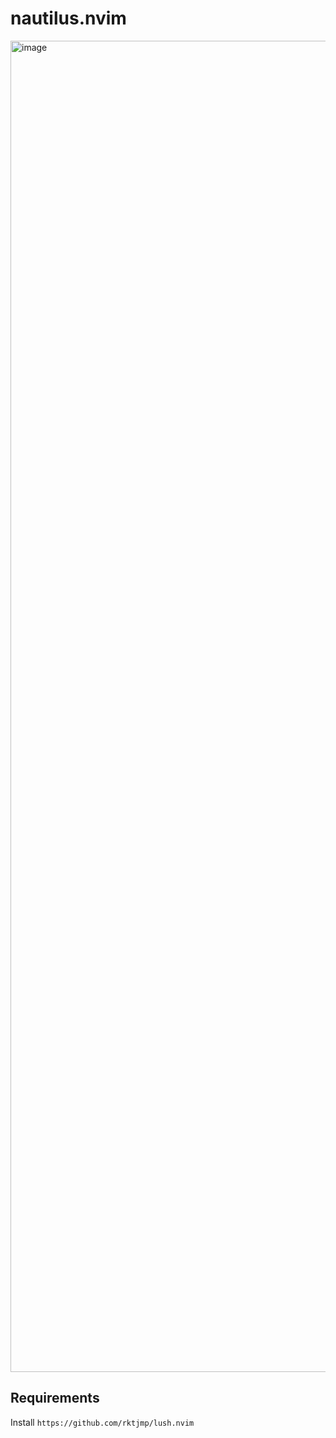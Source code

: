 # nautilus.nvim

<img width="2130" alt="image" src="https://user-images.githubusercontent.com/125701/117290608-4e67e780-ae6e-11eb-9094-c1ed5ede8ec1.png">

## Requirements
Install `https://github.com/rktjmp/lush.nvim`
